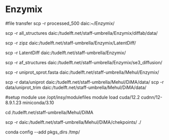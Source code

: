 # Enzymix
#file transfer
scp -r processed_500 daic:~/Enzymix/


<!-- diffab data -->
scp -r all_structures daic:/tudelft.net/staff-umbrella/Enzymix/diffab/data/

scp -r zipz daic:/tudelft.net/staff-umbrella/Enzymix/LatentDiff/

scp -r LatentDiff daic:/tudelft.net/staff-umbrella/Enzymix/

scp -r af_structures daic:/tudelft.net/staff-umbrella/Enzymix/se3_diffusion/

scp -r uniprot_sprot.fasta daic:/tudelft.net/staff-umbrella/Mehul/Enzymix/

scp -r data/uniprot daic:/tudelft.net/staff-umbrella/Mehul/DiMA/data/
scp -r data/uniprot_trim daic:/tudelft.net/staff-umbrella/Mehul/DiMA/data/

#setup
module use /opt/insy/modulefiles
module load cuda/12.2 cudnn/12-8.9.1.23 miniconda/3.10

cd /tudelft.net/staff-umbrella/Mehul/DiMA

<!-- download log files -->
scp -r daic:/tudelft.net/staff-umbrella/Mehul/DiMA/chekpoints/ ./

<!-- cuz limited space -->
conda config --add pkgs_dirs /tmp/
